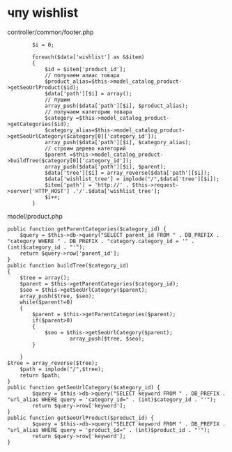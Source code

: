 # чпу wishlist
controller/common/footer.php

            $i = 0;

            foreach($data['wishlist'] as &$item)
            {
                $id = $item['product_id'];
                // получаем алиас товара
                $product_alias=$this->model_catalog_product->getSeoUrlProduct($id);
                $data['path'][$i] = array();
                // пушим
                array_push($data['path'][$i], $product_alias);
                // получаем категорию товара
                $category =$this->model_catalog_product->getCategories($id);
                $category_alias=$this->model_catalog_product->getSeoUrlCategory($category[0]['category_id']);
                array_push($data['path'][$i], $category_alias);
                // строим дерево категорий
                $parent =$this->model_catalog_product->buildTree($category[0]['category_id']);
                array_push($data['path'][$i], $parent);
                $data['tree'][$i] = array_reverse($data['path'][$i]);
                $data['wishlist_tree'] = implode("/",$data['tree'][$i]);
                $item['path'] = 'http://' . $this->request->server['HTTP_HOST'] .'/'.$data['wishlist_tree'];
                $i++;
            }
			
			
			
model/product.php


    public function getParentCategories($category_id) {
        $query = $this->db->query("SELECT parent_id FROM " . DB_PREFIX . "category WHERE " . DB_PREFIX . "category.category_id = '" . (int)$category_id . "'");
        return $query->row['parent_id'];
	}
    public function buildTree($category_id)
    {
        $tree = array();
        $parent = $this->getParentCategories($category_id);
        $seo = $this->getSeoUrlCategory($parent);
        array_push($tree, $seo);
        while($parent!=0)
        {
            $parent = $this->getParentCategories($parent);
            if($parent>0)
            {
                $seo = $this->getSeoUrlCategory($parent);
                        array_push($tree, $seo);
            }

        }
	$tree = array_reverse($tree);   
        $path = implode("/",$tree);
        return $path;
    }
    public function getSeoUrlCategory($category_id) {
            $query = $this->db->query("SELECT keyword FROM " . DB_PREFIX . "url_alias WHERE query = 'category_id=" . (int)$category_id . "'");
            return $query->row['keyword'];
	}
    public function getSeoUrlProduct($product_id) {
            $query = $this->db->query("SELECT keyword FROM " . DB_PREFIX . "url_alias WHERE query = 'product_id=" . (int)$product_id . "'");
            return $query->row['keyword'];
	}
